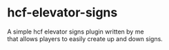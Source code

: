 # hcf-elevator-signs
A simple hcf elevator signs plugin written by me\
that allows players to easily create up and down signs.